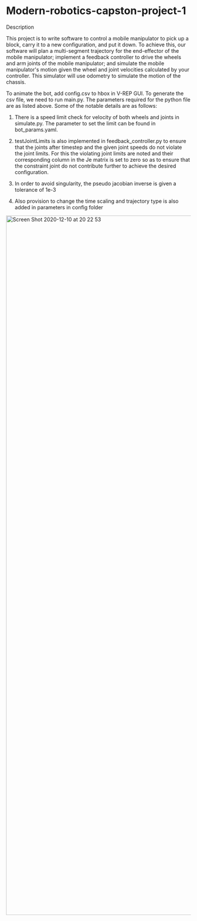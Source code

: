 # Modern-robotics-capston-project-1 


Description


This project is to write software to control a mobile manipulator to pick up a block, carry it to a new configuration, and put it down.  To achieve this, our software will plan a multi-segment trajectory for the end-effector of the mobile manipulator; implement a feedback controller to drive the wheels and arm joints of the mobile manipulator; and simulate the mobile manipulator's motion given the wheel and joint velocities calculated by your controller.  This simulator will use odometry to simulate the motion of the chassis.

To animate the bot, add config.csv to hbox in V-REP GUI. To generate the csv file, we need to run main.py. The parameters required for the python file are as listed above. Some of the notable details are as follows:

1. There is a speed limit check for velocity of both wheels and joints in simulate.py. The parameter to set the limit can be found in bot_params.yaml.

2. testJointLimits is also implemented in feedback_controller.py to ensure that the joints after timestep and the given joint speeds do not violate the joint limits. For this the violating joint limits are noted and their corresponding column in the Je matrix is set to zero so as to ensure that the constraint joint do not contribute further to achieve the desired configuration.

3. In order to avoid singularity, the pseudo jacobian inverse is given a tolerance of 1e-3

4. Also provision to change the time scaling and trajectory type is also added in parameters in config folder


<img width="1909" alt="Screen Shot 2020-12-10 at 20 22 53" src="https://user-images.githubusercontent.com/63025671/101813654-a996e780-3b25-11eb-8a6e-5b4c27b99b60.png">
